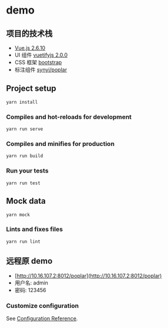 # demo

## 项目的技术栈
- [Vue.js 2.6.10](https://cn.vuejs.org/v2/guide/installation.html)
- UI 组件 [vuetifyjs 2.0.0](https://vuetifyjs.com/zh-Hans)
- CSS 框架 [bootstrap](https://getbootstrap.com/docs/4.0/getting-started/introduction/)
- 标注组件 [synyi/poplar](https://github.com/synyi/poplar/blob/master/doc/zh.md)

## Project setup
```
yarn install
```

### Compiles and hot-reloads for development
```
yarn run serve
```

### Compiles and minifies for production
```
yarn run build
```

### Run your tests
```
yarn run test
```

## Mock data
```shell
yarn mock
```

### Lints and fixes files
```
yarn run lint
```


## 远程原 demo
- [http://10.16.107.2:8012/poplar](http://10.16.107.2:8012/poplar)
- 用户名: admin
- 密码: 123456

### Customize configuration
See [Configuration Reference](https://cli.vuejs.org/config/).
